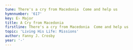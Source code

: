 ```yaml
---
tune: There's a cry from Macedonia  Come and help us
hymnnumber: '617'
key: E♭ Major
title: A Cry from Macedonia
firstline: There's a cry from Macedonia  Come and help us
topic: 'Living His Life: Missions'
author: Fanny J. Crosby
year: '-'
---
```


